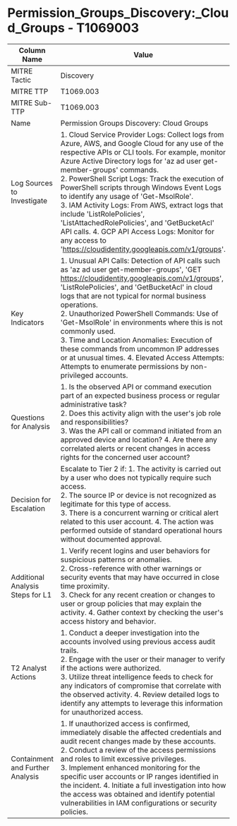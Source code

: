 # Permission_Groups_Discovery:_Cloud_Groups - T1069003

| Column Name | Value |
|-------------|-------|
| MITRE Tactic | Discovery |
| MITRE TTP | T1069.003 |
| MITRE Sub-TTP | T1069.003 |
| Name | Permission Groups Discovery: Cloud Groups |
| Log Sources to Investigate | 1. Cloud Service Provider Logs: Collect logs from Azure, AWS, and Google Cloud for any use of the respective APIs or CLI tools. For example, monitor Azure Active Directory logs for 'az ad user get-member-groups' commands.<br>2. PowerShell Script Logs: Track the execution of PowerShell scripts through Windows Event Logs to identify any usage of 'Get-MsolRole'.<br>3. IAM Activity Logs: From AWS, extract logs that include 'ListRolePolicies', 'ListAttachedRolePolicies', and 'GetBucketAcl' API calls. 4. GCP API Access Logs: Monitor for any access to 'https://cloudidentity.googleapis.com/v1/groups'. |
| Key Indicators | 1. Unusual API Calls: Detection of API calls such as 'az ad user get-member-groups', 'GET https://cloudidentity.googleapis.com/v1/groups', 'ListRolePolicies', and 'GetBucketAcl' in cloud logs that are not typical for normal business operations.<br>2. Unauthorized PowerShell Commands: Use of 'Get-MsolRole' in environments where this is not commonly used.<br>3. Time and Location Anomalies: Execution of these commands from uncommon IP addresses or at unusual times. 4. Elevated Access Attempts: Attempts to enumerate permissions by non-privileged accounts. |
| Questions for Analysis | 1. Is the observed API or command execution part of an expected business process or regular administrative task?<br>2. Does this activity align with the user's job role and responsibilities?<br>3. Was the API call or command initiated from an approved device and location? 4. Are there any correlated alerts or recent changes in access rights for the concerned user account? |
| Decision for Escalation | Escalate to Tier 2 if: 1. The activity is carried out by a user who does not typically require such access.<br>2. The source IP or device is not recognized as legitimate for this type of access.<br>3. There is a concurrent warning or critical alert related to this user account. 4. The action was performed outside of standard operational hours without documented approval. |
| Additional Analysis Steps for L1 | 1. Verify recent logins and user behaviors for suspicious patterns or anomalies.<br>2. Cross-reference with other warnings or security events that may have occurred in close time proximity.<br>3. Check for any recent creation or changes to user or group policies that may explain the activity. 4. Gather context by checking the user's access history and behavior. |
| T2 Analyst Actions | 1. Conduct a deeper investigation into the accounts involved using previous access audit trails.<br>2. Engage with the user or their manager to verify if the actions were authorized.<br>3. Utilize threat intelligence feeds to check for any indicators of compromise that correlate with the observed activity. 4. Review detailed logs to identify any attempts to leverage this information for unauthorized access. |
| Containment and Further Analysis | 1. If unauthorized access is confirmed, immediately disable the affected credentials and audit recent changes made by these accounts.<br>2. Conduct a review of the access permissions and roles to limit excessive privileges.<br>3. Implement enhanced monitoring for the specific user accounts or IP ranges identified in the incident. 4. Initiate a full investigation into how the access was obtained and identify potential vulnerabilities in IAM configurations or security policies. |
